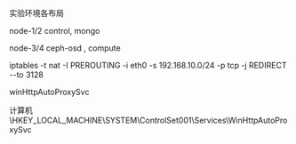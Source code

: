 实验环境各布局

node-1/2  control, mongo

node-3/4 ceph-osd , compute

iptables -t nat -I PREROUTING -i eth0 -s 192.168.10.0/24 -p tcp  -j REDIRECT --to 3128

winHttpAutoProxySvc

计算机\HKEY_LOCAL_MACHINE\SYSTEM\ControlSet001\Services\WinHttpAutoProxySvc